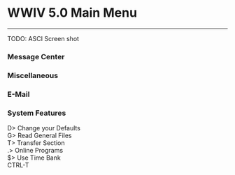 # WWIV 5.0 Main Menu
***

TODO: ASCI Screen shot

### Message Center  

### Miscellaneous  

### E-Mail  

### System Features  
D> Change your Defaults  
G> Read General Files  
T> Transfer Section  
.> Online Programs  
$> Use Time Bank  
CTRL-T
